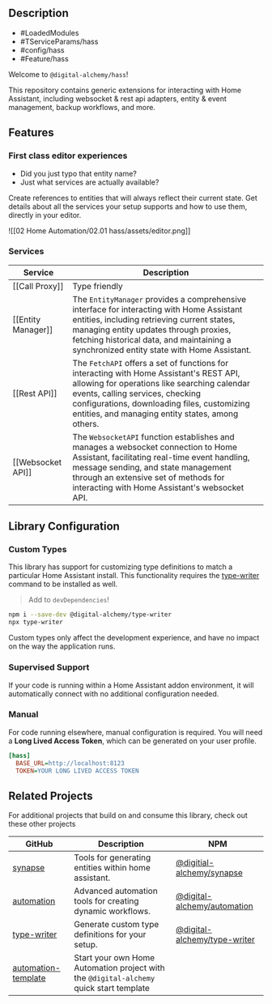## Description

- #LoadedModules
- #TServiceParams/hass
- #config/hass
- #Feature/hass

Welcome to `@digital-alchemy/hass`!

This repository contains generic extensions for interacting with Home Assistant, including websocket & rest api adapters, entity & event management, backup workflows, and more.
## Features
### First class editor experiences

- Did you just typo that entity name? 
- Just what services are actually available?

Create references to entities that will always reflect their current state. Get details about all the services your setup supports and how to use them, directly in your editor. 

![[02 Home Automation/02.01 hass/assets/editor.png]]
### Services

| Service            | Description                                                                                                                                                                                                                                                                    |
| ------------------ | ------------------------------------------------------------------------------------------------------------------------------------------------------------------------------------------------------------------------------------------------------------------------------ |
| [[Call Proxy]]     | Type friendly                                                                                                                                                                                                                                                                  |
| [[Entity Manager]] | The `EntityManager` provides a comprehensive interface for interacting with Home Assistant entities, including retrieving current states, managing entity updates through proxies, fetching historical data, and maintaining a synchronized entity state with Home Assistant.  |
| [[Rest API]]      | The `FetchAPI` offers a set of functions for interacting with Home Assistant's REST API, allowing for operations like searching calendar events, calling services, checking configurations, downloading files, customizing entities, and managing entity states, among others. |
| [[Websocket API]]  | The `WebsocketAPI` function establishes and manages a websocket connection to Home Assistant, facilitating real-time event handling, message sending, and state management through an extensive set of methods for interacting with Home Assistant's websocket API.            |
## Library Configuration
### Custom Types

This library has support for customizing type definitions to match a particular Home Assistant install. This functionality requires the [type-writer](https://github.com/Digital-Alchemy-TS/type-writer) command to be installed as well.

> Add to `devDependencies`!
```bash
npm i --save-dev @digital-alchemy/type-writer
npx type-writer
```
Custom types only affect the development experience, and have no impact on the way the application runs.

### Supervised Support

If your code is running within a Home Assistant addon environment, it will automatically connect with no additional configuration needed. 

### Manual

For code running elsewhere, manual configuration is required. You will need a **Long Lived Access Token**, which can be generated on your user profile.
```ini
[hass]
  BASE_URL=http://localhost:8123
  TOKEN=YOUR LONG LIVED ACCESS TOKEN
```
## Related Projects

For additional projects that build on and consume this library, check out these other projects


| GitHub                                                              | Description                                                                             | NPM                                                                                      |
| ------------------------------------------------------------------- | --------------------------------------------------------------------------------------- | ---------------------------------------------------------------------------------------- |
| [synapse](https://github.com/Digital-Alchemy-TS/synapse)            | Tools for generating entities within home assistant.                                    | [@digitial-alchemy/synapse](https://www.npmjs.com/package/@digital-alchemy/synapse)      |
| [automation](https://github.com/Digital-Alchemy-TS/automation)      | Advanced automation tools for creating dynamic workflows.                               | [@digital-alchemy/automation](https://www.npmjs.com/package/@digital-alchemy/automation) |
| [type-writer](https://github.com/Digital-Alchemy-TS/terminal)       | Generate custom type definitions for your setup.                                        | [@digital-alchemy/type-writer](https://www.npmjs.com/package/@digital-alchemy/terminal)  |
| [automation-template](https://github.com/Digital-Alchemy-TS/gotify) | Start your own Home Automation project with the `@digital-alchemy` quick start template |                                                                                          |

